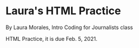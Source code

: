 # Laura's HTML Practice

By Laura Morales, Intro Coding for Journalists class

HTML Practice, it is due Feb. 5, 2021.